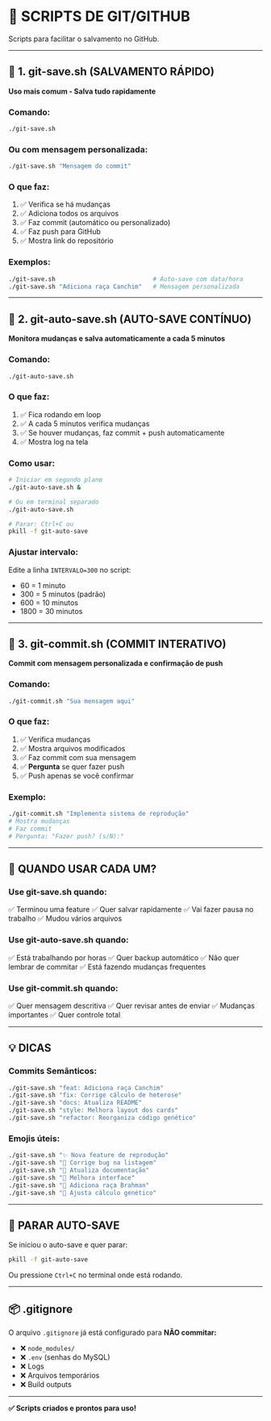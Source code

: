 # 📝 SCRIPTS DE GIT/GITHUB

Scripts para facilitar o salvamento no GitHub.

---

## 🚀 1. git-save.sh (SALVAMENTO RÁPIDO)

**Uso mais comum - Salva tudo rapidamente**

### Comando:
```bash
./git-save.sh
```

### Ou com mensagem personalizada:
```bash
./git-save.sh "Mensagem do commit"
```

### O que faz:
1. ✅ Verifica se há mudanças
2. ✅ Adiciona todos os arquivos
3. ✅ Faz commit (automático ou personalizado)
4. ✅ Faz push para GitHub
5. ✅ Mostra link do repositório

### Exemplos:
```bash
./git-save.sh                           # Auto-save com data/hora
./git-save.sh "Adiciona raça Canchim"   # Mensagem personalizada
```

---

## 🤖 2. git-auto-save.sh (AUTO-SAVE CONTÍNUO)

**Monitora mudanças e salva automaticamente a cada 5 minutos**

### Comando:
```bash
./git-auto-save.sh
```

### O que faz:
1. ✅ Fica rodando em loop
2. ✅ A cada 5 minutos verifica mudanças
3. ✅ Se houver mudanças, faz commit + push automaticamente
4. ✅ Mostra log na tela

### Como usar:
```bash
# Iniciar em segundo plano
./git-auto-save.sh &

# Ou em terminal separado
./git-auto-save.sh

# Parar: Ctrl+C ou
pkill -f git-auto-save
```

### Ajustar intervalo:
Edite a linha `INTERVALO=300` no script:
- 60 = 1 minuto
- 300 = 5 minutos (padrão)
- 600 = 10 minutos
- 1800 = 30 minutos

---

## 📝 3. git-commit.sh (COMMIT INTERATIVO)

**Commit com mensagem personalizada e confirmação de push**

### Comando:
```bash
./git-commit.sh "Sua mensagem aqui"
```

### O que faz:
1. ✅ Verifica mudanças
2. ✅ Mostra arquivos modificados
3. ✅ Faz commit com sua mensagem
4. ✅ **Pergunta** se quer fazer push
5. ✅ Push apenas se você confirmar

### Exemplo:
```bash
./git-commit.sh "Implementa sistema de reprodução"
# Mostra mudanças
# Faz commit
# Pergunta: "Fazer push? (s/N):"
```

---

## 🎯 QUANDO USAR CADA UM?

### Use **git-save.sh** quando:
✅ Terminou uma feature
✅ Quer salvar rapidamente
✅ Vai fazer pausa no trabalho
✅ Mudou vários arquivos

### Use **git-auto-save.sh** quando:
✅ Está trabalhando por horas
✅ Quer backup automático
✅ Não quer lembrar de commitar
✅ Está fazendo mudanças frequentes

### Use **git-commit.sh** quando:
✅ Quer mensagem descritiva
✅ Quer revisar antes de enviar
✅ Mudanças importantes
✅ Quer controle total

---

## 💡 DICAS

### Commits Semânticos:
```bash
./git-save.sh "feat: Adiciona raça Canchim"
./git-save.sh "fix: Corrige cálculo de heterose"
./git-save.sh "docs: Atualiza README"
./git-save.sh "style: Melhora layout dos cards"
./git-save.sh "refactor: Reorganiza código genético"
```

### Emojis úteis:
```bash
./git-save.sh "✨ Nova feature de reprodução"
./git-save.sh "🐛 Corrige bug na listagem"
./git-save.sh "📝 Atualiza documentação"
./git-save.sh "🎨 Melhora interface"
./git-save.sh "🐄 Adiciona raça Brahman"
./git-save.sh "🧬 Ajusta cálculo genético"
```

---

## 🛑 PARAR AUTO-SAVE

Se iniciou o auto-save e quer parar:

```bash
pkill -f git-auto-save
```

Ou pressione `Ctrl+C` no terminal onde está rodando.

---

## 📦 .gitignore

O arquivo `.gitignore` já está configurado para **NÃO commitar:**
- ❌ `node_modules/`
- ❌ `.env` (senhas do MySQL)
- ❌ Logs
- ❌ Arquivos temporários
- ❌ Build outputs

---

**✅ Scripts criados e prontos para uso!**

